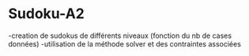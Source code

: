 # Sudoku-A2

-creation de sudokus de différents niveaux (fonction du nb de cases données)
-utilisation de la méthode solver et des contraintes associées
